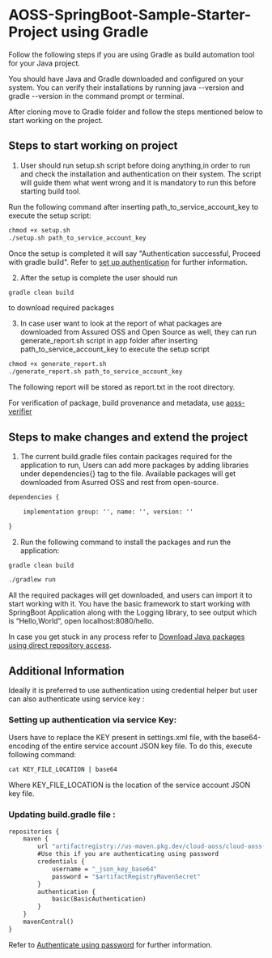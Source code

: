 # AOSS-SpringBoot-Sample-Starter-Project using Gradle

Follow the following steps if you are using Gradle as build automation tool for your Java project.

You should have Java and Gradle downloaded and configured on your system. You can verify their installations by running java --version and gradle --version in the command prompt or terminal.

After cloning move to Gradle folder and follow the steps mentioned below to start working on the project.

## Steps to start working on project
1. User should run setup.sh script before doing anything,in order to run and check the installation and authentication on their system. The script will guide them what went wrong and it is mandatory to run this before starting build tool. 

Run the following command after inserting path_to_service_account_key to execute the setup script:

```cmd
chmod +x setup.sh 
./setup.sh path_to_service_account_key
```
Once the setup is completed it will say "Authentication successful, Proceed with gradle build".
Refer to [set up authentication](https://cloud.google.com/assured-open-source-software/docs/validate-connection#set_up_authentication) for further information.

2. After the setup is complete the user should run 

```cmd
gradle clean build
```
to download required packages
 
3. In case user want to look at the report of what packages are downloaded from Assured OSS and Open Source as well, they can run generate_report.sh script in app folder after inserting path_to_service_account_key to execute the setup script

```cmd
chmod +x generate_report.sh
./generate_report.sh path_to_service_account_key
```
The following report will be stored as report.txt in the root directory.

For verification of package, build provenance and metadata, use [aoss-verifier](https://github.com/google/aoss-verifier)

## Steps to make changes and extend the project 
1. The current build.gradle files contain packages required for the application to run, Users can add more packages by adding libraries under dependencies{} tag to the file. Available packages will get downloaded from Asurred OSS and rest from open-source.

```cmd
dependencies {

    implementation group: '', name: '', version: ''

}
```
2. Run the following command to install the packages and run the application:

```cmd
gradle clean build
```

```cmd
./gradlew run
```

All the required packages will get downloaded, and users can import it to start working with it. 
You have the basic framework to start working with SpringBoot Application along with the Logging library, to see output which is “Hello,World”, open localhost:8080/hello.

In case you get stuck in any process refer to [Download Java packages using direct repository access](https://cloud.google.com/assured-open-source-software/docs/download-java-packages#access_packages_not_available_in_assured_oss).

## Additional Information

Ideally it is preferred to use authentication using credential helper but user can also authenticate using service key : 

### Setting up authentication via service Key:

Users have to replace the KEY present in settings.xml file, with the base64-encoding of the entire service account JSON key file. To do this, execute following command:

```cmd
cat KEY_FILE_LOCATION | base64
```
Where KEY_FILE_LOCATION is the location of the service account JSON key file.

### Updating build.gradle file :

```cmd
repositories {
    maven {
        url "artifactregistry://us-maven.pkg.dev/cloud-aoss/cloud-aoss-java"
        #Use this if you are authenticating using password
	    credentials {
            username = "_json_key_base64"
            password = "$artifactRegistryMavenSecret"
        }
        authentication {
            basic(BasicAuthentication)
        }
    }
    mavenCentral()
}
```
Refer to [Authenticate using password](https://cloud.google.com/assured-open-source-software/docs/download-java-packages#authenticate_using_password) for further information.